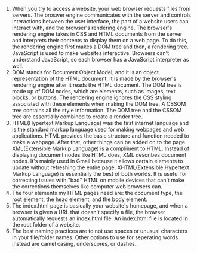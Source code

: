 1. When you try to access a website, your web browser requests files from servers. The broswer engine communicates with the server and controls interactions between the user interface, the part of a website users can interact with, and the browser's rendering engine. The browser's rendering engine takes in CSS and HTML documents from the server and interprets their contents to display them on a web page. To do this, the rendering engine first makes a DOM tree and then, a rendering tree. JavaScript is used to make websites interactive. Browsers can't understand JavaScript, so each browser has a JavaScript interpreter as well.
2. DOM stands for Document Object Model, and it is an object representation of the HTML document. It is made by the browser's rendering engine after it reads the HTML document. The DOM tree is made up of DOM nodes, which are elements, such as images, text blocks, or buttons. The rendering engine ignores the CSS styling associated with these elements when making the DOM tree. A CSSOM tree contains all the style information. The DOM tree and the CSSOM tree are essentially combined to create a render tree.
3. HTML(Hypertext Markup Language) was the first internet language and is the standard markup language used for making webpages and web applications. HTML provides the basic structure and function needed to make a webpage. After that, other things can be added on to the page. XML(Extensible Markup Language) is a compliment to HTML. Instead of displaying document nodes like HTML does, XML describes document nodes. It's mainly used in Gmail because it allows certain elements to update without refreshing the entire page. XHTML(Extensible Hypertext Markup Language) is essentially the best of both worlds. It is useful for correcting issues with "bad" HTML on mobile devices that can't make the corrections themselves like computer web browsers can.
4. The four elements my HTML pages need are: the document type, the root element, the head element, and the body element.
5. The index.html page is basically your website's homepage, and when a browser is given a URL that doesn't specify a file, the browser automatically requests an index.html file. An index.html file is located in the root folder of a website.
6. The best naming practices are to not use spaces or unusual characters in your file/folder names. Other options to use for seperating words instead are camel casing, underscores, or dashes.
